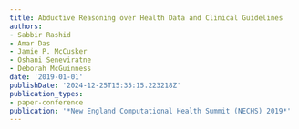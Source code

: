 ```yaml
---
title: Abductive Reasoning over Health Data and Clinical Guidelines
authors:
- Sabbir Rashid
- Amar Das
- Jamie P. McCusker
- Oshani Seneviratne
- Deborah McGuinness
date: '2019-01-01'
publishDate: '2024-12-25T15:35:15.223218Z'
publication_types:
- paper-conference
publication: '*New England Computational Health Summit (NECHS) 2019*'
---
```

